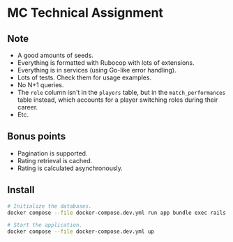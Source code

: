 # MC Technical Assignment

## Note

- A good amounts of seeds.
- Everything is formatted with Rubocop with lots of extensions.
- Everything is in services (using Go-like error handling).
- Lots of tests. Check them for usage examples.
- No N+1 queries.
- The `role` column isn't in the `players` table, but in the `match_performances` table instead, which accounts for a player switching roles during their career.
- Etc.

## Bonus points

- Pagination is supported.
- Rating retrieval is cached.
- Rating is calculated asynchronously.

## Install

```sh
# Initialize the databases.
docker compose --file docker-compose.dev.yml run app bundle exec rails db:create db:migrate db:seed

# Start the application.
docker compose --file docker-compose.dev.yml up
```
